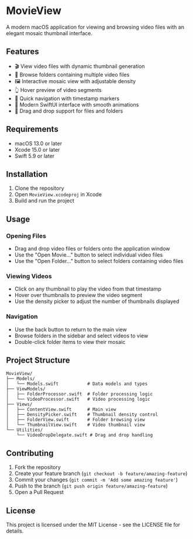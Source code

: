 # MovieView

A modern macOS application for viewing and browsing video files with an elegant mosaic thumbnail interface.

## Features

- 🎬 View video files with dynamic thumbnail generation
- 📁 Browse folders containing multiple video files
- 🖼️ Interactive mosaic view with adjustable density
- 👆 Hover preview of video segments
- 🎯 Quick navigation with timestamp markers
- 🎨 Modern SwiftUI interface with smooth animations
- 🔄 Drag and drop support for files and folders

## Requirements

- macOS 13.0 or later
- Xcode 15.0 or later
- Swift 5.9 or later

## Installation

1. Clone the repository
2. Open `MovieView.xcodeproj` in Xcode
3. Build and run the project

## Usage

### Opening Files

- Drag and drop video files or folders onto the application window
- Use the "Open Movie..." button to select individual video files
- Use the "Open Folder..." button to select folders containing video files

### Viewing Videos

- Click on any thumbnail to play the video from that timestamp
- Hover over thumbnails to preview the video segment
- Use the density picker to adjust the number of thumbnails displayed

### Navigation

- Use the back button to return to the main view
- Browse folders in the sidebar and select videos to view
- Double-click folder items to view their mosaic

## Project Structure

```
MovieView/
├── Models/
│   └── Models.swift           # Data models and types
├── ViewModels/
│   ├── FolderProcessor.swift  # Folder processing logic
│   └── VideoProcessor.swift   # Video processing logic
├── Views/
│   ├── ContentView.swift      # Main view
│   ├── DensityPicker.swift    # Thumbnail density control
│   ├── FolderView.swift       # Folder browsing view
│   └── ThumbnailView.swift    # Video thumbnail view
└── Utilities/
    └── VideoDropDelegate.swift # Drag and drop handling
```

## Contributing

1. Fork the repository
2. Create your feature branch (`git checkout -b feature/amazing-feature`)
3. Commit your changes (`git commit -m 'Add some amazing feature'`)
4. Push to the branch (`git push origin feature/amazing-feature`)
5. Open a Pull Request

## License

This project is licensed under the MIT License - see the LICENSE file for details. 